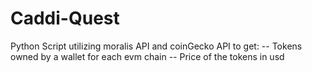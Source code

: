 # Caddi-Quest
Python Script utilizing moralis API and coinGecko API to get:
 -- Tokens owned by a wallet for each evm chain
 -- Price of the tokens in usd
